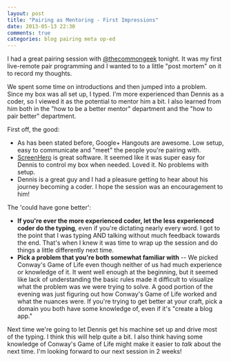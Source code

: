 ```yaml
---
layout: post
title: "Pairing as Mentoring - First Impressions"
date: 2013-05-13 22:30
comments: true
categories: blog pairing meta op-ed
---
```


I had a great pairing session with [@thecommongeek](http://twitter.com/thecommongeek) tonight.  It was my first live-remote pair programming and I wanted to to a little "post mortem" on it to record my thoughts.

We spent some time on introductions and then jumped into a problem.  Since my box was all set up, I typed.  I'm more experienced than Dennis as a coder, so I viewed it as the potential to mentor him a bit.  I also learned from him both in the "how to be a better mentor" department and the "how to pair better" department.

First off, the good:

* As has been stated before, Google+ Hangouts are awesome.  Low setup, easy to communicate and "meet" the people you're pairing with.
* [ScreenHero](http://screenhero.com) is great software.  It seemed like it was super easy for Dennis to control my box when needed. Loved it.  No problems with setup.
* Dennis is a great guy and I had a pleasure getting to hear about his journey becoming a coder.  I hope the session was an encouragement to him!

The 'could have gone better':

* **If you're ever the more experienced coder, let the less experienced coder do the typing**, even if you're dictating nearly every word.  I got to the point that I was typing AND talking without much feedback towards the end.   That's when I knew it was time to wrap up the session and do things a little differently next time.
* **Pick a problem that you're both somewhat familiar with** -- We picked Conway's Game of Life even though neither of us had much experience or knowledge of it.  It went well enough at the beginning, but it seemed like lack of understanding the basic rules made it difficult to visualize what the problem was we were trying to solve.  A good portion of the evening was just figuring out how Conway's Game of Life worked and what the nuances were.  If you're trying to get better at your craft, pick a domain you both have some knowledge of, even if it's "create a blog app."

Next time we're going to let Dennis get his machine set up and drive most of the typing.  I think this will help quite a bit.  I also think having some knowledge of Conway's Game of Life might make it easier to *talk* about the next time.  I'm looking forward to our next session in 2 weeks!

